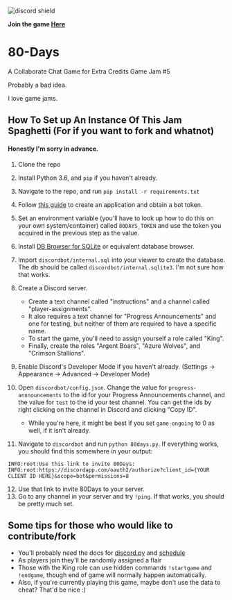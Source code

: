 ![discord shield](https://img.shields.io/discord/614335416178442242?color=7289DA&label=players&logo=discord)

**Join the game [Here](https://pyroan.itch.io/80-days)**
# 80-Days
A Collaborate Chat Game for Extra Credits Game Jam #5

Probably a bad idea.

I love game jams.

## How To Set up An Instance Of This Jam Spaghetti (For if you want to fork and whatnot)
#### Honestly I'm sorry in advance.
1. Clone the repo
2. Install Python 3.6, and `pip` if you haven't already.
3. Navigate to the repo, and run `pip install -r requirements.txt`
4. Follow [this guide](https://discordpy.readthedocs.io/en/latest/discord.html#discord-intro) to create an application and obtain a bot token.
5. Set an environment variable (you'll have to look up how to do this on your own system/container) called `80DAYS_TOKEN` and use the token you acquired in the previous step as the value.

6. Install [DB Browser for SQLite](https://sqlitebrowser.org/) or equivalent database browser.
7. Import `discordbot/internal.sql` into your viewer to create the database. The db should be called `discordbot/internal.sqlite3`. I'm not sure how that works.
8. Create a Discord server.
    * Create a text channel called "instructions" and a channel called "player-assignments".
    * It also requires a text channel for "Progress Announcements" and one for testing, but neither of them are required to have a specific name.
    * To start the game, you'll need to assign yourself a role called "King".
    * Finally, create the roles "Argent Boars", "Azure Wolves", and "Crimson Stallions".
9. Enable Discord's Developer Mode if you haven't already. (Settings -> Appearance -> Advanced -> Developer Mode)
10. Open `discordbot/config.json`. Change the value for `progress-annnouncements` to the id for your Progress Announcements channel, and the value for `test` to the id your test channel. You can get the ids by right clicking on the channel in Discord and clicking "Copy ID".
    * While you're here, it might be best if you set `game-ongoing` to 0 as well, if it isn't already.
11. Navigate to `discordbot` and run `python 80days.py`. If everything works, you should find this somewhere in your output:
```
INFO:root:Use this link to invite 80Days:
INFO:root:https://discordapp.com/oauth2/authorize?client_id={YOUR CLIENT ID HERE}&scope=bot&permissions=8
```
12. Use that link to invite 80Days to your server.
13. Go to any channel in your server and try `!ping`. If that works, you should be pretty much set.

## Some tips for those who would like to contribute/fork
* You'll probably need the docs for [discord.py](https://discordpy.readthedocs.io/en/latest/) and [schedule](https://schedule.readthedocs.io/en/stable/)
* As players join they'll be randomly assigned a flair
* Those with the King role can use hidden commands `!startgame` and `!endgame`, though end of game will normally happen automatically.
* Also, if you're currently playing this game, maybe don't use the data to cheat? That'd be nice :)
